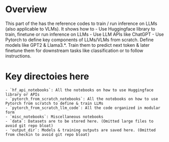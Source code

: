 # Overview
This part of the has the reference codes to train / run inference on LLMs (also applicable to VLMs). It shows how to
    - Use Huggingface library to train, finetune or run inference on LLMs
    - Use LLM APIs like ChatGPT
    - Use Pytorch to define key components of LLMs/VLMs from scratch. Define models like GPT2 & Llama3.*.  Train them to predict next token & later finetune them for downstream tasks like classification or to follow instructions.

# Key directoies here
    - `hf_api_notebooks`: All the notebooks on how to use Huggingface library or APIs
    - `pytorch_from_scratch_notebooks`: All the notebooks on how to use Pytorch from scratch to define & train LLMs
    - `pytorch_from_scratch_llm_code`: All the code organized in modular form
    - `misc_notebooks`: Miscellaneous notebooks
    - `data`: Datasets are to be stored here. (Omitted large files to avoid git repo bloat)
    - 'output_dir`: Models & training outputs are saved here. (Omitted from checkin to avoid git repo bloat)